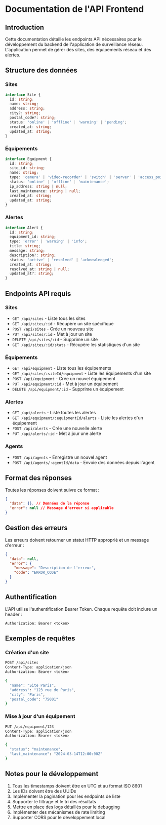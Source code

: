 
# Documentation de l'API Frontend

## Introduction

Cette documentation détaille les endpoints API nécessaires pour le développement du backend de l'application de surveillance réseau. L'application permet de gérer des sites, des équipements réseau et des alertes.

## Structure des données

### Sites
```typescript
interface Site {
  id: string;
  name: string;
  address: string;
  city?: string;
  postal_code?: string;
  status: 'online' | 'offline' | 'warning' | 'pending';
  created_at: string;
  updated_at: string;
}
```

### Équipements
```typescript
interface Equipment {
  id: string;
  site_id: string;
  name: string;
  type: 'camera' | 'video-recorder' | 'switch' | 'server' | 'access_point' | 'router' | 'other';
  status: 'online' | 'offline' | 'maintenance';
  ip_address: string | null;
  last_maintenance: string | null;
  created_at: string;
  updated_at: string;
}
```

### Alertes
```typescript
interface Alert {
  id: string;
  equipment_id: string;
  type: 'error' | 'warning' | 'info';
  title: string;
  message: string;
  description?: string;
  status: 'active' | 'resolved' | 'acknowledged';
  created_at: string;
  resolved_at: string | null;
  updated_at?: string;
}
```

## Endpoints API requis

### Sites

- `GET /api/sites` - Liste tous les sites
- `GET /api/sites/:id` - Récupère un site spécifique
- `POST /api/sites` - Crée un nouveau site
- `PUT /api/sites/:id` - Met à jour un site
- `DELETE /api/sites/:id` - Supprime un site
- `GET /api/sites/:id/stats` - Récupère les statistiques d'un site

### Équipements

- `GET /api/equipment` - Liste tous les équipements
- `GET /api/sites/:siteId/equipment` - Liste les équipements d'un site
- `POST /api/equipment` - Crée un nouvel équipement
- `PUT /api/equipment/:id` - Met à jour un équipement
- `DELETE /api/equipment/:id` - Supprime un équipement

### Alertes

- `GET /api/alerts` - Liste toutes les alertes
- `GET /api/equipment/:equipmentId/alerts` - Liste les alertes d'un équipement
- `POST /api/alerts` - Crée une nouvelle alerte
- `PUT /api/alerts/:id` - Met à jour une alerte

### Agents

- `POST /api/agents` - Enregistre un nouvel agent
- `POST /api/agents/:agentId/data` - Envoie des données depuis l'agent

## Format des réponses

Toutes les réponses doivent suivre ce format :

```json
{
  "data": {}, // Données de la réponse
  "error": null // Message d'erreur si applicable
}
```

## Gestion des erreurs

Les erreurs doivent retourner un statut HTTP approprié et un message d'erreur :

```json
{
  "data": null,
  "error": {
    "message": "Description de l'erreur",
    "code": "ERROR_CODE"
  }
}
```

## Authentification

L'API utilise l'authentification Bearer Token. Chaque requête doit inclure un header :
```
Authorization: Bearer <token>
```

## Exemples de requêtes

### Création d'un site
```bash
POST /api/sites
Content-Type: application/json
Authorization: Bearer <token>

{
  "name": "Site Paris",
  "address": "123 rue de Paris",
  "city": "Paris",
  "postal_code": "75001"
}
```

### Mise à jour d'un équipement
```bash
PUT /api/equipment/123
Content-Type: application/json
Authorization: Bearer <token>

{
  "status": "maintenance",
  "last_maintenance": "2024-03-14T12:00:00Z"
}
```

## Notes pour le développement

1. Tous les timestamps doivent être en UTC et au format ISO 8601
2. Les IDs doivent être des UUIDs
3. Implémenter la pagination pour les endpoints de liste
4. Supporter le filtrage et le tri des résultats
5. Mettre en place des logs détaillés pour le debugging
6. Implémenter des mécanismes de rate limiting
7. Supporter CORS pour le développement local

